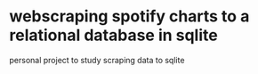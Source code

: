 # webscraping spotify charts to a relational database in sqlite

personal project to study scraping data to sqlite
